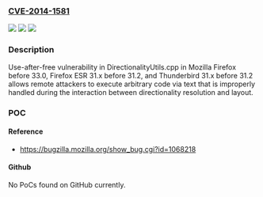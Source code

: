 ### [CVE-2014-1581](https://cve.mitre.org/cgi-bin/cvename.cgi?name=CVE-2014-1581)
![](https://img.shields.io/static/v1?label=Product&message=n%2Fa&color=blue)
![](https://img.shields.io/static/v1?label=Version&message=n%2Fa&color=blue)
![](https://img.shields.io/static/v1?label=Vulnerability&message=n%2Fa&color=brighgreen)

### Description

Use-after-free vulnerability in DirectionalityUtils.cpp in Mozilla Firefox before 33.0, Firefox ESR 31.x before 31.2, and Thunderbird 31.x before 31.2 allows remote attackers to execute arbitrary code via text that is improperly handled during the interaction between directionality resolution and layout.

### POC

#### Reference
- https://bugzilla.mozilla.org/show_bug.cgi?id=1068218

#### Github
No PoCs found on GitHub currently.


